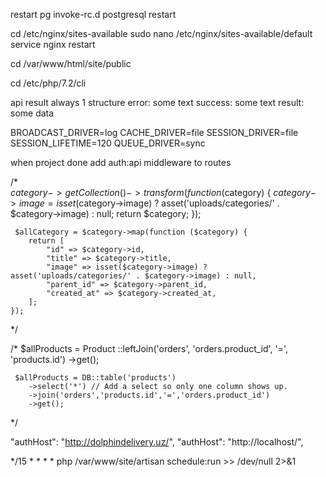 restart pg
invoke-rc.d postgresql restart

cd /etc/nginx/sites-available
sudo nano /etc/nginx/sites-available/default
service nginx restart

cd /var/www/html/site/public

cd /etc/php/7.2/cli

api result always 1 structure
error: some text
success: some text
result: some data


BROADCAST_DRIVER=log
CACHE_DRIVER=file
SESSION_DRIVER=file
SESSION_LIFETIME=120
QUEUE_DRIVER=sync


when project done add auth:api middleware to routes

/*  
    $category->getCollection()->transform(function ($category) {
        $category->image = isset($category->image) ? asset('uploads/categories/' . $category->image) : null;
        return $category;
    }); 

     $allCategory = $category->map(function ($category) {
        return [
            "id" => $category->id,
            "title" => $category->title,
            "image" => isset($category->image) ? asset('uploads/categories/' . $category->image) : null,
            "parent_id" => $category->parent_id,
            "created_at" => $category->created_at,
        ];
    }); 
*/

 /* 
    $allProducts = Product
        ::leftJoin('orders', 'orders.product_id', '=', 'products.id')
        ->get();

     $allProducts = DB::table('products')
        ->select('*') // Add a select so only one column shows up.
        ->join('orders','products.id','=','orders.product_id')
        ->get(); 
*/


"authHost": "http://dolphindelivery.uz/",
"authHost": "http://localhost/",



*/15 * * * * php /var/www/site/artisan schedule:run >> /dev/null 2>&1